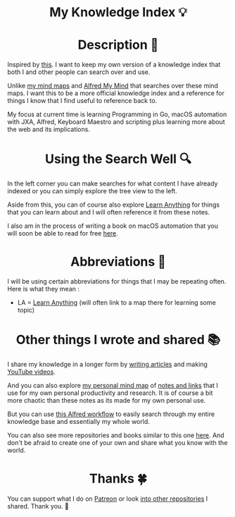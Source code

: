 <h1 align="center">My Knowledge Index 💡</h1>

<h1 align="center"> Description 📕</h1>

Inspired by [this][1]. I want to keep my own version of a knowledge index that both I and other people can search over and use.

Unlike [my mind maps][2] and [Alfred My Mind][3] that searches over these mind maps. I want this to be a more official knowledge index and a reference for things I know that I find useful to reference back to.

My focus at current time is learning Programming in Go, macOS automation with JXA, Alfred, Keyboard Maestro and scripting plus learning more about the web and its implications. 

<h1 align="center"> Using the Search Well 🔍</h1>

In the left corner you can make searches for what content I have already indexed or you can simply explore the tree view to the left.

Aside from this, you can of course also explore [Learn Anything][4] for things that you can learn about and I will often reference it from these notes.

I also am in the process of writing a book on macOS automation that you will soon be able to read for free [here][5].


<h1 align="center"> Abbreviations 🔖</h1>

I will be using certain abbreviations for things that I may be repeating often. Here is what they mean : 

- LA = [Learn Anything][6] (will often link to a map there for learning some topic)

<h1 align="center"> Other things I wrote and shared 📚</h1>  

I share my knowledge in a longer form by [writing articles][7] and making [YouTube videos][8].

And you can also explore [my personal mind map][9] of [notes and links][10] that I use for my own personal productivity and research. It is of course a bit more chaotic than these notes as its made for my own personal use.

But you can use [this Alfred workflow][11] to easily search through my entire knowledge base and essentially my whole world.

You can also see more repositories and books similar to this one [here][12]. And don't be afraid to create one of your own and share what you know with the world. 

<h1 align="center"> Thanks 🍀</h1>

You can support what I do on [Patreon][13] or look [into other repositories][14] I shared. Thank you. 💛 

[1]:	https://yoshuawuyts.gitbooks.io/knowledge/content/
[2]:	https://my.mindnode.com/myLVaRLKytoTYBLshxGzzb75MN9cyGHbQBgaVVPp#179.9,-50.7,1
[3]:	https://github.com/nikitavoloboev/alfred-my-mind
[4]:	https://learn-anything.xyz
[5]:	https://nikitavoloboev.gitbooks.io/macos-automation-guide/content/
[6]:	https://learn-anything.xyz
[7]:	https://medium.com/@NikitaVoloboev
[8]:	https://github.com/nikitavoloboev/my-youtube
[9]:	https://my.mindnode.com/myLVaRLKytoTYBLshxGzzb75MN9cyGHbQBgaVVPp#666.6,-32.8,-3
[10]:	https://my.mindnode.com/4gWrZs1WYDYbuxaBm9NsxKchqDt1qV7nCy4LxH2Z#1590.7,-1462.8,-2
[11]:	https://github.com/nikitavoloboev/alfred-my-mind
[12]:	https://github.com/RichardLitt/meta-knowledge
[13]:	https://www.patreon.com/nikitavoloboev
[14]:	https://my.mindnode.com/ZKGETDkUaQUsL3q8q9z788CxG84oEHgDiT79GuzX#-143.5,-902.6,0